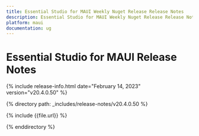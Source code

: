 ```yaml
---
title: Essential Studio for MAUI Weekly Nuget Release Release Notes    
description: Essential Studio for MAUI Weekly Nuget Release Release Notes   
platform: maui
documentation: ug
---
```


# Essential Studio for MAUI Release Notes  

{% include release-info.html date="February 14, 2023"  version="v20.4.0.50" %} 

{% directory path: _includes/release-notes/v20.4.0.50 %}

{% include {{file.url}} %}

{% enddirectory %}


